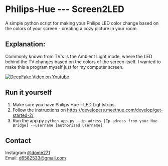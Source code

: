 # Philips-Hue --- Screen2LED
A simple python script for making your Philips LED color change based on the colors of your screen - creating a cozy picture in your room.

## Explanation:
Commonly known from TV's is the Ambient Light mode, where the LED behind the TV changes based on the colors of the screen itself. I wanted to make this a program myself just for my computer screen.


[![DeepFake Video on Youtube](https://img.youtube.com/vi/1ja7tIp_iqM/0.jpg)](https://www.youtube.com/watch?v=1ja7tIp_iqM)

## Run it yourself
1. Make sure you have Philips Hue - LED Lightstrips
2. Follow the instructions on https://developers.meethue.com/develop/get-started-2/
3. Run the app.py
``python app.py --ip_adress [Ip adress from your Hue Bridge] --username [authorized username]``


## Contact
Instagram [@dome271](https://instagram.com/dome271)  
Email: d6582533@gmail.com
